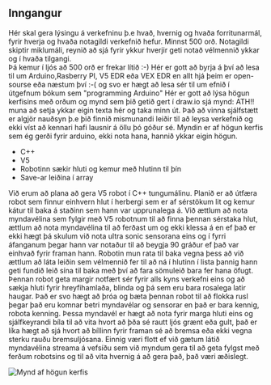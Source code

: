 ## Inngangur
Hér skal gera lýsingu á verkefninu þ.e hvað,  hvernig og  hvaða forritunarmál, fyrir hverja og hvaða notagildi verkefnið hefur. 
Minnst 500 orð. Notagildi skiptir miklumáli, reynið að sjá fyrir ykkur hverjir geti notað vélmennið ykkar og í hvaða tilgangi.  
Þá kemur í ljós að 500 orð er frekar lítið :-) Hér er gott að byrja á því að lesa til um Arduino,Rasberry PI, V5 EDR eða VEX EDR en allt hjá þeim er open-sourse eða næstum því :-(
og svo er hægt að lesa sér til um efnið í útgefnum bókum sem "programming Arduino" Hér er gott að lýsa högun kerfisins með orðum og
mynd sem þið getið gert í draw.io sjá mynd:  ATH!! muna að setja ykkar eigin texta hér og taka minn út. Það að vinna sjálfstætt er algjör nauðsyn þ.e þið finnið mismunandi leiðir til að leysa verkefnið og ekki víst að kennari hafi lausnir á öllu þó góður sé.
Myndin er af högun kerfis sem ég gerði fyrir arduino, ekki nota hana, hannið ykkar eigin högun.

- C++
- V5
- Robotinn sækir hluti og kemur með hlutinn til þín
- Save-ar leiðina í array

Við erum að plana að gera V5 robot í C++ tungumálinu. Planið er að útfæra robot sem finnur einhvern hlut í herbergi sem er af sérstökum lit og kemur kátur til baka á staðinn sem hann var upprunalega á. Við ættlum að nota myndavélina sem fylgir með V5 robotnum til að finna þennan sérstaka hlut, ættlum að nota myndavélina til að ferðast um og ekki klessa á en ef það er ekki hægt þá skulum við nota ultra sonic sensorana eins og í fyrri áfanganum þegar hann var notaður til að beygja 90 gráður ef það var einhvað fyrir framan hann. Robotin mun rata til baka vegna þess að við ættlum að láta leiðin sem vélmennið fer til að ná í hlutinn í lista þannig hann geti fundið leið sína til baka með því að fara sömuleið bara fer hana öfugt. Þennan robot geta margir notfært sér fyrir alls kyns verkefni eins og að sækja hluti fyrir hreyfihamlaða, blinda og þá sem eru bara rosalega latir haugar. Það er svo hægt að þróa og bæta þennan robot til að flokka rusl þegar það eru komnar betri myndavélar og sensorar en það er bara kennig, robota kenning. Þessa myndavél er hægt að nota fyrir marga hluti eins og sjálfkeyrandi bíla til að vita hvort að þða sé rautt ljós grænt eða gult, það er líka hægt að sjá hvort að bíllinn fyrir framan sé að bremsa eða ekki vegna sterku rauðu bremsuljósana. Einnig væri flott ef við gætum látið myndavélina streama á vefsíðu sem við myndum gera til að geta fylgst með ferðum robotsins og til að vita hvernig á að gera það, það væri æðislegt.

![Mynd af högun kerfis](https://github.com/eirben/rob2b3u/blob/master/skyrsla/img/system.png)
